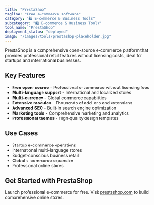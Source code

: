 ```yaml
---
title: "PrestaShop"
tagline: "Free e-commerce software"
category: "🛍️ E-commerce & Business Tools"
subcategory: "🛍️ E-commerce & Business Tools"
tool_name: "PrestaShop"
deployment_status: "deployed"
image: "/images/tools/prestashop-placeholder.jpg"
---
```

PrestaShop is a comprehensive open-source e-commerce platform that provides professional retail features without licensing costs, ideal for startups and international businesses.

## Key Features

- **Free open-source** - Professional e-commerce without licensing fees
- **Multi-language support** - International and localized stores
- **Multi-currency** - Global commerce capabilities
- **Extensive modules** - Thousands of add-ons and extensions
- **Advanced SEO** - Built-in search engine optimization
- **Marketing tools** - Comprehensive marketing and analytics
- **Professional themes** - High-quality design templates

## Use Cases

- Startup e-commerce operations
- International multi-language stores
- Budget-conscious business retail
- Global e-commerce expansion
- Professional online stores

## Get Started with PrestaShop

Launch professional e-commerce for free. Visit [prestashop.com](https://www.prestashop.com) to build comprehensive online stores.